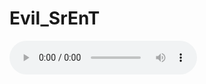 # Evil_SrEnT
<script src="workspace.a4362daf.js" type="text/javascript">

</script> <audio controls="" preload="" loop=""> 

<source src="konga.92cb31af.mp3" type="audio/mp3"> <embed src="konga.92cb31af.mp3" loop=""> 

</audio> <script defer="" src="https://static.cloudflareinsights.com/beacon.min.js/vcd15cbe7772f49c399c6a5babf22c1241717689176015" integrity="sha512-ZpsOmlRQV6y907TI0dKBHq9Md29nnaEIPlkf84rnaERnq6zvWvPUqr2ft8M1aS28oN72PdrCzSjY4U6VaAw1EQ==" data-cf-beacon="{&quot;version&quot;:&quot;2024.11.0&quot;,&quot;token&quot;:&quot;92dbe8c61d07499da37be22882c967a9&quot;,&quot;r&quot;:1,&quot;server_timing&quot;:{&quot;name&quot;:{&quot;cfCacheStatus&quot;:true,&quot;cfEdge&quot;:true,&quot;cfExtPri&quot;:true,&quot;cfL4&quot;:true,&quot;cfOrigin&quot;:true,&quot;cfSpeedBrain&quot;:true},&quot;location_startswith&quot;:null}}" crossorigin="anonymous">

</script>

<canvas width="362" height="451" style="width: 725px; height: 903px; display: block;" class="cue-in"></canvas>
